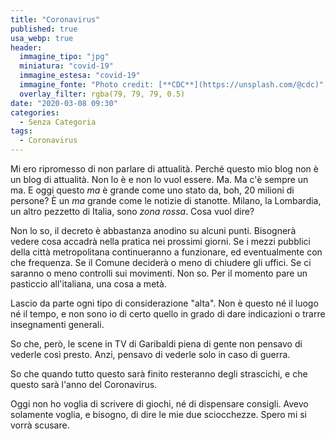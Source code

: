 ```yaml
---
title: "Coronavirus"
published: true
usa_webp: true
header:
  immagine_tipo: "jpg"
  miniatura: "covid-19"
  immagine_estesa: "covid-19"
  immagine_fonte: "Photo credit: [**CDC**](https://unsplash.com/@cdc)"
  overlay_filter: rgba(79, 79, 79, 0.5)
date: "2020-03-08 09:30"
categories:
  - Senza Categoria
tags:
  - Coronavirus
---
```


Mi ero ripromesso di non parlare di attualità. Perché questo mio blog non è un blog di attualità. Non lo è e non lo vuol essere. Ma. Ma c'è sempre un ma. E oggi questo _ma_ è grande come uno stato da, boh, 20 milioni di persone? È un _ma_ grande come le notizie di stanotte. Milano, la Lombardia, un altro pezzetto di Italia, sono _zona rossa_. Cosa vuol dire?

Non lo so, il decreto è abbastanza anodino su alcuni punti. Bisognerà vedere cosa accadrà nella pratica nei prossimi giorni. Se i mezzi pubblici della città metropolitana continueranno a funzionare, ed eventualmente con che frequenza. Se il Comune deciderà o meno di chiudere gli uffici. Se ci saranno o meno controlli sui movimenti. Non so. Per il momento pare un pasticcio all'italiana, una cosa a metà.

Lascio da parte ogni tipo di considerazione "alta". Non è questo né il luogo né il tempo, e non sono io di certo quello in grado di dare indicazioni o trarre insegnamenti generali.

So che, però, le scene in TV di Garibaldi piena di gente non pensavo di vederle così presto. Anzi, pensavo di vederle solo in caso di guerra.

So che quando tutto questo sarà finito resteranno degli strascichi, e che questo sarà l'anno del Coronavirus.

Oggi non ho voglia di scrivere di giochi, né di dispensare consigli. Avevo solamente voglia, e bisogno, di dire le mie due sciocchezze. Spero mi si vorrà scusare.

